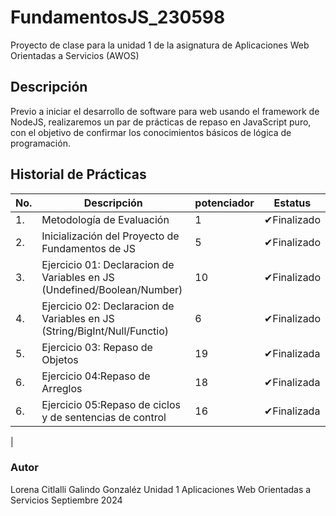 # FundamentosJS_230598
Proyecto de clase para la unidad 1 de la asignatura de Aplicaciones Web Orientadas  a Servicios (AWOS)
## Descripción

Previo a iniciar el desarrollo de software para web usando el framework de NodeJS, realizaremos un par de prácticas de repaso en JavaScript puro, con el objetivo de confirmar los conocimientos básicos de lógica de programación.

## Historial de Prácticas


|No.|Descripción|potenciador|Estatus
|--|--|--|--|
|1.|Metodología de Evaluación|1|✔Finalizado|
|2.|Inicialización del Proyecto de Fundamentos de JS|5|✔Finalizado|
|3.|Ejercicio 01: Declaracion de Variables en JS (Undefined/Boolean/Number)|10|✔Finalizado|
|4.|Ejercicio 02: Declaracion de Variables en JS (String/BigInt/Null/Functio)|6|✔Finalizado|
|5.|Ejercicio 03: Repaso de Objetos|19|✔Finalizada|
|6.|Ejercicio 04:Repaso de Arreglos|18|✔Finalizada|
|6.|Ejercicio 05:Repaso de ciclos y de sentencias de control|16|✔Finalizada|

|


### Autor
Lorena Citlalli Galindo Gonzaléz
Unidad 1
Aplicaciones Web Orientadas a Servicios
Septiembre 2024



